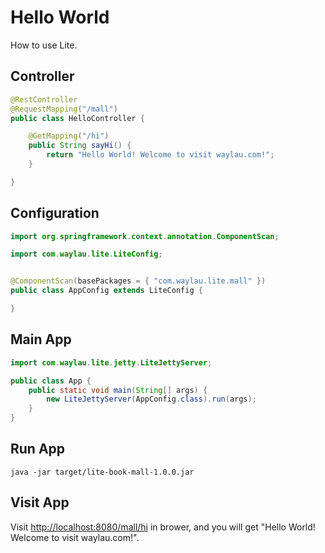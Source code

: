 # Hello World

How to use Lite.

## Controller

```java
@RestController
@RequestMapping("/mall")
public class HelloController {

	@GetMapping("/hi")
	public String sayHi() {
	    return "Hello World! Welcome to visit waylau.com!";
	}

}
```

## Configuration

```java
import org.springframework.context.annotation.ComponentScan;

import com.waylau.lite.LiteConfig;


@ComponentScan(basePackages = { "com.waylau.lite.mall" })  
public class AppConfig extends LiteConfig {

}
```

## Main App

```java
import com.waylau.lite.jetty.LiteJettyServer;

public class App {
	public static void main(String[] args) {
		new LiteJettyServer(AppConfig.class).run(args);
	}
}
```


## Run App

```
java -jar target/lite-book-mall-1.0.0.jar
```

## Visit App

Visit <http://localhost:8080/mall/hi> in brower, and you will get "Hello World! Welcome to visit waylau.com!".